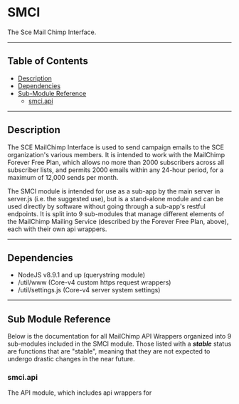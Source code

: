 # SMCI
The Sce Mail Chimp Interface. 

---

## Table of Contents
- [Description](#description)
- [Dependencies](#dependencies)
- [Sub-Module Reference](#sub-module-reference)
  - [smci.api](#smci.api)

---

## Description
  The SCE MailChimp Interface is used to send campaign emails to the SCE organization's various members. It is intended to work with the MailChimp Forever Free Plan, which allows no more than 2000 subscribers across all subscriber lists, and permits 2000 emails within any 24-hour period, for a maximum of 12,000 sends per month.

  The SMCI module is intended for use as a sub-app by the main server in server.js (i.e. the suggested use), but is a stand-alone module and can be used directly by software without going through a sub-app's restful endpoints. It is split into 9 sub-modules that manage different elements of the MailChimp Mailing Service (described by the Forever Free Plan, above), each with their own api wrappers.

---

## Dependencies
- NodeJS v8.9.1 and up (querystring module)
- /util/www (Core-v4 custom https request wrappers)
- /util/settings.js (Core-v4 server system settings)

---

## Sub Module Reference
  Below is the documentation for all MailChimp API Wrappers organized into 9 sub-modules included in the SMCI module. Those listed with a _**stable**_ status are functions that are "stable", meaning that they are not expected to undergo drastic changes in the near future.

### smci.api
  The API module, which includes api wrappers for 
